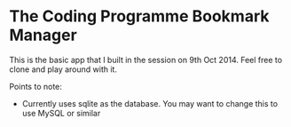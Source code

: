 # The Coding Programme Bookmark Manager

This is the basic app that I built in the session on 9th Oct 2014.  Feel free to clone and play around with it.

Points to note:

* Currently uses sqlite as the database.  You may want to change this to use MySQL or similar
